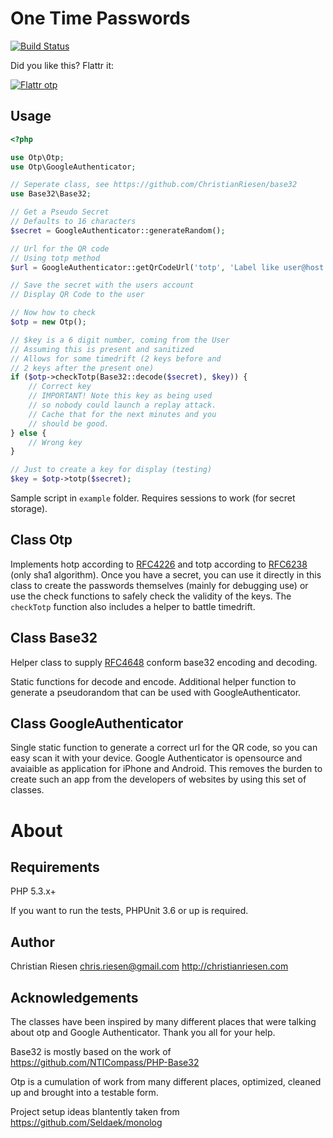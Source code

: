 One Time Passwords
==================

[![Build Status](https://secure.travis-ci.org/ChristianRiesen/otp.png)](http://travis-ci.org/ChristianRiesen/otp)

Did you like this? Flattr it:

[![Flattr otp](http://api.flattr.com/button/flattr-badge-large.png)](https://flattr.com/thing/719284/ChristianRiesenotp-on-GitHub)

Usage
-----

```php
<?php

use Otp\Otp;
use Otp\GoogleAuthenticator;

// Seperate class, see https://github.com/ChristianRiesen/base32
use Base32\Base32;

// Get a Pseudo Secret
// Defaults to 16 characters
$secret = GoogleAuthenticator::generateRandom();

// Url for the QR code
// Using totp method
$url = GoogleAuthenticator::getQrCodeUrl('totp', 'Label like user@host.com', $secret);

// Save the secret with the users account
// Display QR Code to the user

// Now how to check
$otp = new Otp();

// $key is a 6 digit number, coming from the User
// Assuming this is present and sanitized
// Allows for some timedrift (2 keys before and
// 2 keys after the present one)
if ($otp->checkTotp(Base32::decode($secret), $key)) {
    // Correct key
    // IMPORTANT! Note this key as being used
    // so nobody could launch a replay attack.
    // Cache that for the next minutes and you
    // should be good.
} else {
    // Wrong key
}

// Just to create a key for display (testing)
$key = $otp->totp($secret);

```

Sample script in `example` folder. Requires sessions to work (for secret storage).

Class Otp
---------

Implements hotp according to [RFC4226](https://tools.ietf.org/html/rfc4226) and totp according to [RFC6238](https://tools.ietf.org/html/rfc6238) (only sha1 algorithm). Once you have a secret, you can use it directly in this class to create the passwords themselves (mainly for debugging use) or use the check functions to safely check the validity of the keys. The `checkTotp` function also includes a helper to battle timedrift.

Class Base32
------------

Helper class to supply [RFC4648](http://www.ietf.org/rfc/rfc4648.txt) conform base32 encoding and decoding.

Static functions for decode and encode. Additional helper function to generate a pseudorandom that can be used with GoogleAuthenticator.


Class GoogleAuthenticator
-------------------------

Single static function to generate a correct url for the QR code, so you can easy scan it with your device. Google Authenticator is opensource and avaiaible as application for iPhone and Android. This removes the burden to create such an app from the developers of websites by using this set of classes.

About
=====

Requirements
------------

PHP 5.3.x+

If you want to run the tests, PHPUnit 3.6 or up is required.

Author
------

Christian Riesen <chris.riesen@gmail.com> http://christianriesen.com

Acknowledgements
----------------

The classes have been inspired by many different places that were talking about otp and Google Authenticator. Thank you all for your help.

Base32 is mostly based on the work of https://github.com/NTICompass/PHP-Base32

Otp is a cumulation of work from many different places, optimized, cleaned up and brought into a testable form.

Project setup ideas blantently taken from https://github.com/Seldaek/monolog
